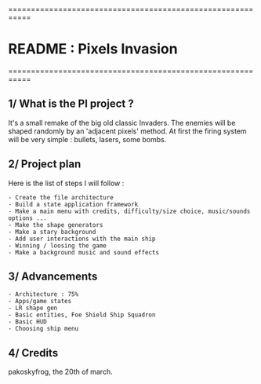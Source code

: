 ===========================================================
#              README : Pixels Invasion
===========================================================

## 1/ What is the PI project ?

It's a small remake of the big old classic Invaders.
The enemies will be shaped randomly by an 'adjacent pixels' method.
At first the firing system will be very simple : bullets, lasers, some bombs.

## 2/ Project plan

Here is the list of steps I will follow :

    - Create the file architecture
    - Build a state application framework
    - Make a main menu with credits, difficulty/size choice, music/sounds options ...
    - Make the shape generators
    - Make a stary background
    - Add user interactions with the main ship
    - Winning / loosing the game
    - Make a background music and sound effects
    

## 3/ Advancements

    - Architecture : 75%
    - Apps/game states
    - LR shape gen
    - Basic entities, Foe Shield Ship Squadron
    - Basic HUD
    - Choosing ship menu

## 4/ Credits



pakoskyfrog, the 20th of march.

[LOVE]: http://love2d.org
[ocp]: http://openclipart.org
[gimp]: http://www.gimp.org/
[tpe1]: https://love2d.org/forums/viewtopic.php?f=3&t=13519